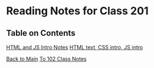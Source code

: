 # Reading Notes for Class 201

## Table on Contents

[HTML and JS Intro Notes](html_js_intro.md)
[HTML text, CSS intro, JS intro](html_text_css_js.md)


[Back to Main](README.md)
[To 102 Class Notes](class_102_notes.md)
